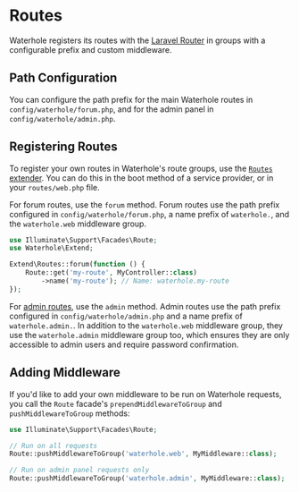 # Routes

Waterhole registers its routes with the [Laravel Router](https://laravel.com/docs/10.x/routing) in groups with a configurable prefix and custom middleware.

## Path Configuration

You can configure the path prefix for the main Waterhole routes in `config/waterhole/forum.php`, and for the admin panel in `config/waterhole/admin.php`.

## Registering Routes

To register your own routes in Waterhole's route groups, use the [`Routes` extender](https://waterhole.dev/docs/references/Waterhole/Extend/Routes.html). You can do this in the boot method of a service provider, or in your `routes/web.php` file.

For forum routes, use the `forum` method. Forum routes use the path prefix configured in `config/waterhole/forum.php`, a name prefix of `waterhole.`, and the `waterhole.web` middleware group.

```php
use Illuminate\Support\Facades\Route;
use Waterhole\Extend;

Extend\Routes::forum(function () {
    Route::get('my-route', MyController::class)
        ->name('my-route'); // Name: waterhole.my-route
});
```

For [admin routes](./admin.md#adding-routes), use the `admin` method. Admin routes use the path prefix configured in `config/waterhole/admin.php` and a name prefix of `waterhole.admin.`. In addition to the `waterhole.web` middleware group, they use the `waterhole.admin` middleware group too, which ensures they are only accessible to admin users and require password confirmation.

## Adding Middleware

If you'd like to add your own middleware to be run on Waterhole requests, you call the `Route` facade's `prependMiddlewareToGroup` and `pushMiddlewareToGroup` methods:

```php
use Illuminate\Support\Facades\Route;

// Run on all requests
Route::pushMiddlewareToGroup('waterhole.web', MyMiddleware::class);

// Run on admin panel requests only
Route::pushMiddlewareToGroup('waterhole.admin', MyMiddleware::class);
```
